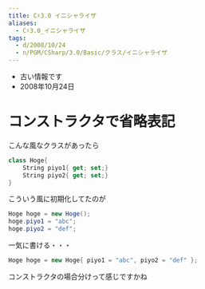 ```yaml
---
title: C♯3.0 イニシャライザ
aliases:
  - C♯3.0_イニシャライザ
tags:
  - d/2008/10/24
  - n/PGM/CSharp/3.0/Basic/クラス/イニシャライザ
---
```


- 古い情報です
- 2008年10月24日

コンストラクタで省略表記
================================================================================
こんな風なクラスがあったら

```csharp
class Hoge{
    String piyo1{ get; set;}
    String piyo2{ get; set;}
}
```

こういう風に初期化してたのが

```csharp
Hoge hoge = new Hoge();
hoge.piyo1 = "abc";
hoge.piyo2 = "def";
```

一気に書ける・・・

```csharp
Hoge hoge = new Hoge{ piyo1 = "abc", piyo2 = "def" };
```

コンストラクタの場合分けって感じですかね


